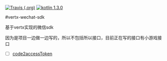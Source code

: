 [![Travis (.org)](https://img.shields.io/travis/okou19900722/vertx-wechat-sdk.svg)](https://travis-ci.org/okou19900722/vertx-wechat-sdk)
[![kotlin 1.3.0](https://img.shields.io/badge/kotlin-1.3.0-orange.svg)](http://kotlinlang.org/)


#vertx-wechat-sdk

基于vertx实现的微信sdk

因为是项目一边做一边写的，所以不包括所以接口，目前正在写的接口有小游戏接口

- [ ] [code2accessToken](https://developers.weixin.qq.com/minigame/dev/document/open-api/login/code2accessToken.html)